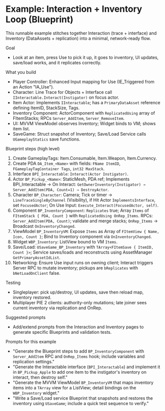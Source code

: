 # Example: Interaction + Inventory Loop (Blueprint)

This runnable example stitches together Interaction (trace + interface) and Inventory (DataAssets + replication) into a minimal, network-ready flow.

Goal
- Look at an item, press Use to pick it up, it goes to inventory, UI updates, save/load works, and it replicates correctly.

What you build
- Player Controller: Enhanced Input mapping for Use (IE_Triggered from an Action "IA_Use").
- Character: Line Trace for Objects + Interface call `IInteractable.Interact(Instigator)` on focus actor.
- Item Actor: Implements `IInteractable`; has a `PrimaryDataAsset` reference defining ItemID, StackSize, Tags.
- Inventory Component: ActorComponent with `ReplicatedUsing` array of FItemStacks; RPCs `Server_AddItem`, `Server_RemoveItem`.
- UI: MVVM ViewModel observes Inventory; Widget binds to VM; shows item list.
- SaveGame: Struct snapshot of Inventory; Save/Load Service calls `UGameplayStatics` save functions.

Blueprint steps (high level)
1) Create GameplayTags: Item.Consumable, Item.Weapon, Item.Currency.
2) Create PDA `DA_Item_<Name>` with fields: `FName ItemID`, `FGameplayTagContainer Tags`, `int32 MaxStack`.
3) Interface `BPI_Interactable`: `Interact(Actor Instigator)`.
4) Actor `BP_Pickup_<Name>`: StaticMesh, PDA ref; Implements BPI_Interactable → On Interact: `GetOwnerInventory(Instigator) → Server_AddItem(PDA, Count=1) → DestroyActor`.
5) Character `BP_Character`: Camera; Tick or timer → `LineTraceSingleByChannel` (Visibility), if Hit Actor `ImplementsInterface`, set `FocusedActor`; On Use Input: `Execute_Interact(FocusedActor, self)`.
6) Component `BP_InventoryComponent`: `Replicates` true; Array `Items` of `FItemStack { PDA, Count }` with `ReplicatedUsing OnRep_Items`. RPCs: `Server_AddItem(PDA, Count)`; validate and merge stacks; `OnRep_Items` → Broadcast `OnInventoryChanged`.
7) ViewModel `BP_InventoryVM`: Expose `Items` as Array of `FItemView { Name, Icon, Count }`; Bind to Inventory component via `OnInventoryChanged`.
8) Widget `WBP_Inventory`: ListView bound to VM `Items`.
9) Save/Load: `USaveGame_BP_Inventory` with `TArray<FItemSave { ItemID, Count }>`; Service saves/loads and reconstructs using AssetManager `GetPrimaryAssetIdList`.
10) Networking: Ensure Use input runs on owning client; Interact triggers Server RPC to mutate inventory; pickups are `bReplicates` with `bNetLoadOnClient` false.

Testing
- Singleplayer: pick up/destroy, UI updates, save then reload map, inventory restored.
- Multiplayer PIE 2 clients: authority-only mutations; late joiner sees current inventory via replication and OnRep.

Suggested prompts
- Add/extend prompts from the Interaction and Inventory pages to generate specific Blueprints and validation tests.

Prompts for this example
- "Generate the Blueprint steps to add `BP_InventoryComponent` with `Server_AddItem` RPC and `OnRep_Items` hook; include variables and replication settings."
- "Generate the Interactable interface (`BPI_Interactable`) and implement it in `BP_Pickup_Apple` to add one item to the instigator's inventory on interact, then destroy self."
- "Generate the MVVM ViewModel `BP_InventoryVM` that maps inventory items into a `TArray` view for a ListView; detail bindings on the `WBP_Inventory` widget."
- "Write a Save/Load service Blueprint that snapshots and restores the inventory using `USaveGame`; include a quick test sequence to verify."
